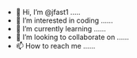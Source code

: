 - 👋 Hi, I’m @jfast1 .....
- 👀 I’m interested in coding ......
- 🌱 I’m currently learning ......
- 💞️ I’m looking to collaborate on ......
- 📫 How to reach me ......

<!---
jfast1/jfast1 is a ✨ special ✨ repository because its `README.md` (this file) appears on your GitHub profile.
You can click the Preview link to take a look at your changes.
--->
